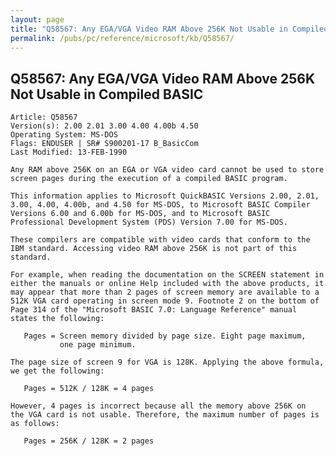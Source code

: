 ```yaml
---
layout: page
title: "Q58567: Any EGA/VGA Video RAM Above 256K Not Usable in Compiled BASIC"
permalink: /pubs/pc/reference/microsoft/kb/Q58567/
---
```


## Q58567: Any EGA/VGA Video RAM Above 256K Not Usable in Compiled BASIC

	Article: Q58567
	Version(s): 2.00 2.01 3.00 4.00 4.00b 4.50
	Operating System: MS-DOS
	Flags: ENDUSER | SR# S900201-17 B_BasicCom
	Last Modified: 13-FEB-1990
	
	Any RAM above 256K on an EGA or VGA video card cannot be used to store
	screen pages during the execution of a compiled BASIC program.
	
	This information applies to Microsoft QuickBASIC Versions 2.00, 2.01,
	3.00, 4.00, 4.00b, and 4.50 for MS-DOS, to Microsoft BASIC Compiler
	Versions 6.00 and 6.00b for MS-DOS, and to Microsoft BASIC
	Professional Development System (PDS) Version 7.00 for MS-DOS.
	
	These compilers are compatible with video cards that conform to the
	IBM standard. Accessing video RAM above 256K is not part of this
	standard.
	
	For example, when reading the documentation on the SCREEN statement in
	either the manuals or online Help included with the above products, it
	may appear that more than 2 pages of screen memory are available to a
	512K VGA card operating in screen mode 9. Footnote 2 on the bottom of
	Page 314 of the "Microsoft BASIC 7.0: Language Reference" manual
	states the following:
	
	   Pages = Screen memory divided by page size. Eight page maximum,
	           one page minimum.
	
	The page size of screen 9 for VGA is 128K. Applying the above formula,
	we get the following:
	
	   Pages = 512K / 128K = 4 pages
	
	However, 4 pages is incorrect because all the memory above 256K on
	the VGA card is not usable. Therefore, the maximum number of pages is
	as follows:
	
	   Pages = 256K / 128K = 2 pages
